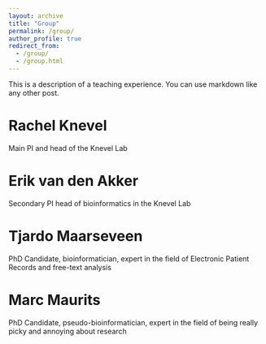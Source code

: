 ```yaml
---
layout: archive
title: "Group"
permalink: /group/
author_profile: true
redirect_from: 
  - /group/
  - /group.html
---
```


This is a description of a teaching experience. You can use markdown like any other post.

Rachel Knevel
======
Main PI and head of the Knevel Lab

Erik van den Akker
======
Secondary PI head of bioinformatics in the Knevel Lab

Tjardo Maarseveen
======
PhD Candidate, bioinformatician, expert in the field of Electronic Patient Records and free-text analysis

Marc Maurits
======
PhD Candidate, pseudo-bioinformatician, expert in the field of being really picky and annoying about research